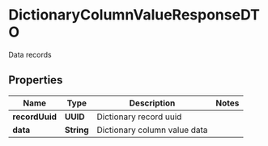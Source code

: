 

# DictionaryColumnValueResponseDTO

Data records

## Properties

| Name | Type | Description | Notes |
|------------ | ------------- | ------------- | -------------|
|**recordUuid** | **UUID** | Dictionary record uuid |  |
|**data** | **String** | Dictionary column value data |  |



